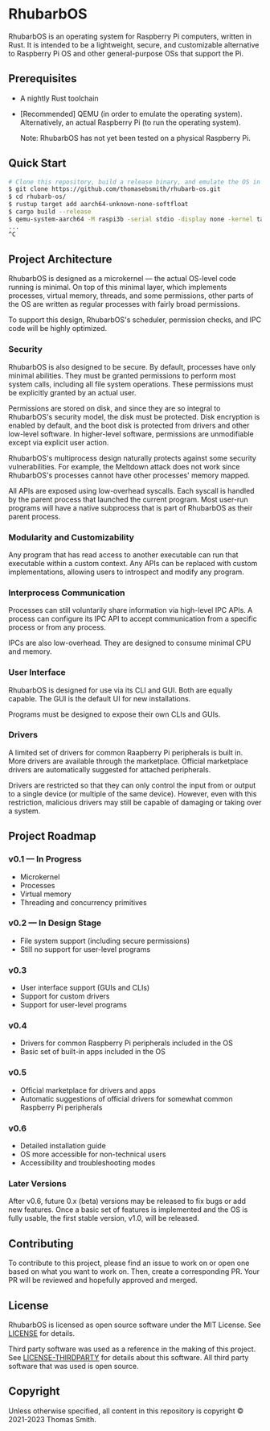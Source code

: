 # RhubarbOS
RhubarbOS is an operating system for Raspberry Pi computers, written in Rust. It
is intended to be a lightweight, secure, and customizable alternative to
Raspberry Pi OS and other general-purpose OSs that support the Pi.

## Prerequisites
- A nightly Rust toolchain
- [Recommended] QEMU (in order to emulate the operating system).
  Alternatively, an actual Raspberry Pi (to run the operating system).

  Note: RhubarbOS has not yet been tested on a physical Raspberry Pi.

## Quick Start
```sh
# Clone this repository, build a release binary, and emulate the OS in QEMU
$ git clone https://github.com/thomasebsmith/rhubarb-os.git
$ cd rhubarb-os/
$ rustup target add aarch64-unknown-none-softfloat
$ cargo build --release
$ qemu-system-aarch64 -M raspi3b -serial stdio -display none -kernel target/aarch64-unknown-none-softfloat/release/os
...
^C
```

## Project Architecture
RhubarbOS is designed as a microkernel &mdash; the actual OS-level code running
is minimal. On top of this minimal layer, which implements processes, virtual
memory, threads, and some permissions, other parts of the OS are written as
regular processes with fairly broad permissions.

To support this design, RhubarbOS's scheduler, permission checks, and IPC code
will be highly optimized.

### Security
RhubarbOS is also designed to be secure. By default, processes have only
minimal abilities. They must be granted permissions to perform most system
calls, including all file system operations. These permissions must be
explicitly granted by an actual user.

Permissions are stored on disk, and since they are so integral to RhubarbOS's
security model, the disk must be protected. Disk encryption is enabled by
default, and the boot disk is protected from drivers and other low-level
software. In higher-level software, permissions are unmodifiable except via
explicit user action.

RhubarbOS's multiprocess design naturally protects against some security
vulnerabilities. For example, the Meltdown attack does not work since
RhubarbOS's processes cannot have other processes' memory mapped.

All APIs are exposed using low-overhead syscalls. Each syscall is handled by the
parent process that launched the current program. Most user-run programs will
have a native subprocess that is part of RhubarbOS as their parent process.

### Modularity and Customizability
Any program that has read access to another executable can run that executable
within a custom context. Any APIs can be replaced with custom implementations,
allowing users to introspect and modify any program.

### Interprocess Communication
Processes can still voluntarily share information via high-level IPC APIs. A
process can configure its IPC API to accept communication from a specific
process or from any process.

IPCs are also low-overhead. They are designed to consume minimal CPU and memory.

### User Interface
RhubarbOS is designed for use via its CLI and GUI. Both are equally capable. The
GUI is the default UI for new installations.

Programs must be designed to expose their own CLIs and GUIs.

### Drivers
A limited set of drivers for common Raapberry Pi peripherals is built in. More
drivers are available through the marketplace. Official marketplace drivers are
automatically suggested for attached peripherals.

Drivers are restricted so that they can only control the input from or output to
a single device (or multiple of the same device). However, even with this
restriction, malicious drivers may still be capable of damaging or taking over a
system.

## Project Roadmap
### v0.1 &mdash; In Progress
- Microkernel
- Processes
- Virtual memory
- Threading and concurrency primitives

### v0.2 &mdash; In Design Stage
- File system support (including secure permissions)
- Still no support for user-level programs

### v0.3
- User interface support (GUIs and CLIs)
- Support for custom drivers
- Support for user-level programs

### v0.4
- Drivers for common Raspberry Pi peripherals included in the OS
- Basic set of built-in apps included in the OS

### v0.5
- Official marketplace for drivers and apps
- Automatic suggestions of official drivers for somewhat common Raspberry Pi
  peripherals

### v0.6
- Detailed installation guide
- OS more accessible for non-technical users
- Accessibility and troubleshooting modes

### Later Versions
After v0.6, future 0.x (beta) versions may be released to fix bugs or add new
features. Once a basic set of features is implemented and the OS is fully
usable, the first stable version, v1.0, will be released.

## Contributing
To contribute to this project, please find an issue to work on or open one based
on what you want to work on. Then, create a corresponding PR. Your PR will be
reviewed and hopefully approved and merged.

## License
RhubarbOS is licensed as open source software under the MIT License. See
[LICENSE](./LICENSE) for details.

Third party software was used as a reference in the making of this project.
See [LICENSE-THIRDPARTY](./LICENSE-THIRDPARTY) for details about this software.
All third party software that was used is open source.

## Copyright
Unless otherwise specified, all content in this repository is copyright &copy;
2021-2023 Thomas Smith.
